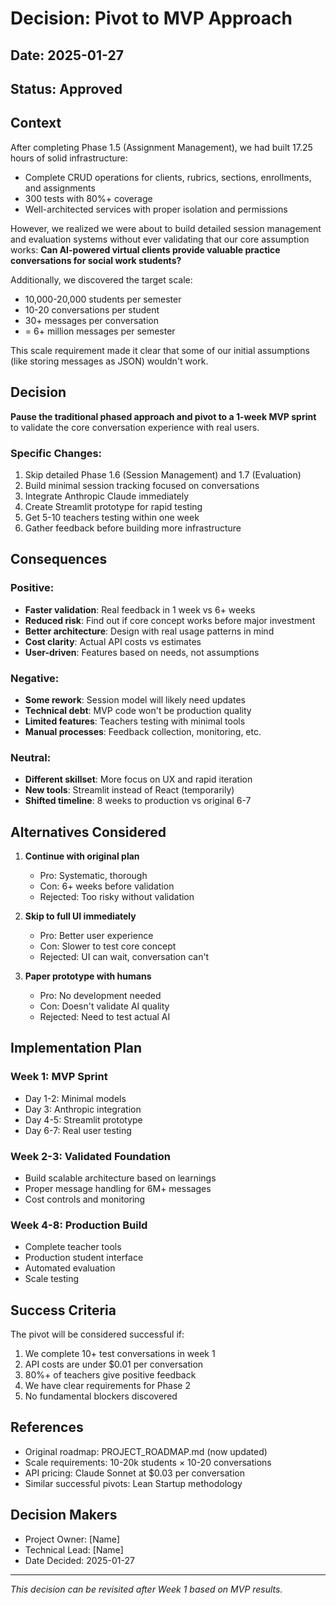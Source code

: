 # Decision: Pivot to MVP Approach

## Date: 2025-01-27

## Status: Approved

## Context

After completing Phase 1.5 (Assignment Management), we had built 17.25 hours of solid infrastructure:
- Complete CRUD operations for clients, rubrics, sections, enrollments, and assignments
- 300 tests with 80%+ coverage
- Well-architected services with proper isolation and permissions

However, we realized we were about to build detailed session management and evaluation systems without ever validating that our core assumption works: **Can AI-powered virtual clients provide valuable practice conversations for social work students?**

Additionally, we discovered the target scale:
- 10,000-20,000 students per semester
- 10-20 conversations per student
- 30+ messages per conversation
- = 6+ million messages per semester

This scale requirement made it clear that some of our initial assumptions (like storing messages as JSON) wouldn't work.

## Decision

**Pause the traditional phased approach and pivot to a 1-week MVP sprint** to validate the core conversation experience with real users.

### Specific Changes:
1. Skip detailed Phase 1.6 (Session Management) and 1.7 (Evaluation)
2. Build minimal session tracking focused on conversations
3. Integrate Anthropic Claude immediately
4. Create Streamlit prototype for rapid testing
5. Get 5-10 teachers testing within one week
6. Gather feedback before building more infrastructure

## Consequences

### Positive:
- **Faster validation**: Real feedback in 1 week vs 6+ weeks
- **Reduced risk**: Find out if core concept works before major investment
- **Better architecture**: Design with real usage patterns in mind
- **Cost clarity**: Actual API costs vs estimates
- **User-driven**: Features based on needs, not assumptions

### Negative:
- **Some rework**: Session model will likely need updates
- **Technical debt**: MVP code won't be production quality
- **Limited features**: Teachers testing with minimal tools
- **Manual processes**: Feedback collection, monitoring, etc.

### Neutral:
- **Different skillset**: More focus on UX and rapid iteration
- **New tools**: Streamlit instead of React (temporarily)
- **Shifted timeline**: 8 weeks to production vs original 6-7

## Alternatives Considered

1. **Continue with original plan**
   - Pro: Systematic, thorough
   - Con: 6+ weeks before validation
   - Rejected: Too risky without validation

2. **Skip to full UI immediately**
   - Pro: Better user experience
   - Con: Slower to test core concept
   - Rejected: UI can wait, conversation can't

3. **Paper prototype with humans**
   - Pro: No development needed
   - Con: Doesn't validate AI quality
   - Rejected: Need to test actual AI

## Implementation Plan

### Week 1: MVP Sprint
- Day 1-2: Minimal models
- Day 3: Anthropic integration  
- Day 4-5: Streamlit prototype
- Day 6-7: Real user testing

### Week 2-3: Validated Foundation
- Build scalable architecture based on learnings
- Proper message handling for 6M+ messages
- Cost controls and monitoring

### Week 4-8: Production Build
- Complete teacher tools
- Production student interface
- Automated evaluation
- Scale testing

## Success Criteria

The pivot will be considered successful if:
1. We complete 10+ test conversations in week 1
2. API costs are under $0.01 per conversation
3. 80%+ of teachers give positive feedback
4. We have clear requirements for Phase 2
5. No fundamental blockers discovered

## References

- Original roadmap: PROJECT_ROADMAP.md (now updated)
- Scale requirements: 10-20k students × 10-20 conversations
- API pricing: Claude Sonnet at $0.03 per conversation
- Similar successful pivots: Lean Startup methodology

## Decision Makers

- Project Owner: [Name]
- Technical Lead: [Name]
- Date Decided: 2025-01-27

---

*This decision can be revisited after Week 1 based on MVP results.*